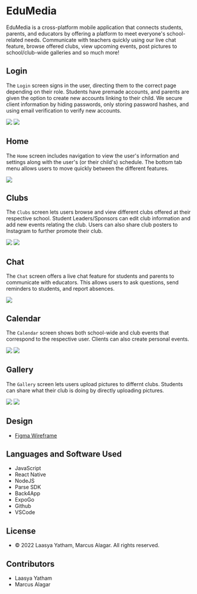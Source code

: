 # EduMedia
EduMedia is a cross-platform mobile application that connects students, parents, and educators by offering a platform to meet everyone's school-related needs. Communicate with teachers quickly using our live chat feature, browse offered clubs, view upcoming events, post pictures to school/club-wide galleries and so much more!

## Login
The `Login` screen signs in the user, directing them to the correct page depending on their role. Students have premade accounts, and parents are given the option to create new accounts linking to their child. We secure client information by hiding passwords, only storing password hashes, and using email verification to verify new accounts. 

![](loginScreen.png) ![](createNewAccount.png)

## Home
The `Home` screen includes navigation to view the user's information and settings along with the user's (or their child's) schedule. The bottom tab menu allows users to move quickly between the different features.

![](homeScreen.png)

## Clubs
The `Clubs` screen lets users browse and view different clubs offered at their respective school. Student Leaders/Sponsors can edit club information and add new events relating the club. Users can also share club posters to Instagram to further promote their club.

![](clubsScreen.png) ![](shareToInsta.png)

## Chat
The `Chat` screen offers a live chat feature for students and parents to communicate with educators. This allows users to ask questions, send reminders to students, and report absences.

![](chatScreen.png)

## Calendar
The `Calendar` screen shows both school-wide and club events that correspond to the respective user. Clients can also create personal events.

![](calendarScreen.png) ![](newEvent.png)

## Gallery
The `Gallery` screen lets users upload pictures to differnt clubs. Students can share what their club is doing by directly uploading pictures.

![](galleryPage.png) ![](clubImages.png)

## Design
- [Figma Wireframe](https://innerspacecavern.com/)

## Languages and Software Used
- JavaScript
- React Native
- NodeJS
- Parse SDK
- Back4App
- ExpoGo
- Github
- VSCode

## License
- &copy; 2022 Laasya Yatham, Marcus Alagar. All rights reserved.

## Contributors
- Laasya Yatham
- Marcus Alagar
